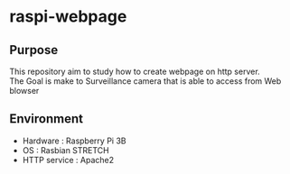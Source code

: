 # raspi-webpage

## Purpose
This repository aim to study how to create webpage on http server.  
The Goal is make to Surveillance camera that is able to access from Web blowser

## Environment
- Hardware : Raspberry Pi 3B  
- OS : Rasbian STRETCH  
- HTTP service : Apache2  
